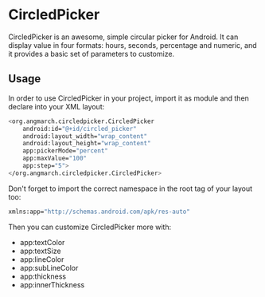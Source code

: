 CircledPicker
=========

CircledPicker is an awesome, simple circular picker for Android. It can display value in four formats: hours, seconds, percentage and numeric, and it provides a basic set of parameters to customize.


Usage
----

In order to use CircledPicker in your project, import it as module and then declare into your XML layout:

```sh
<org.angmarch.circledpicker.CircledPicker
    android:id="@+id/circled_picker"
    android:layout_width="wrap_content"
    android:layout_height="wrap_content"
    app:pickerMode="percent"
    app:maxValue="100"
    app:step="5">
</org.angmarch.circledpicker.CircledPicker>
```

Don't forget to import the correct namespace in the root tag of your layout too:
```sh
xmlns:app="http://schemas.android.com/apk/res-auto"
```

Then you can customize CircledPicker more with:
* app:textColor
* app:textSize
* app:lineColor
* app:subLineColor
* app:thickness
* app:innerThickness

